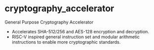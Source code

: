 # cryptography_accelerator
General Purpose Cryptography Accelerator

- Accelerates SHA-512/256 and AES-128 encryption and decryption.
- RISC-V inspired general instruction set and modular arithmetic instructions to enable more cryptographic standards.  
